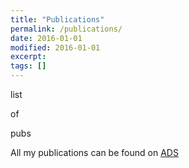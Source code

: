 ```yaml
---
title: "Publications"
permalink: /publications/
date: 2016-01-01
modified: 2016-01-01
excerpt:
tags: []
---
```


list

of 

pubs



All my publications can be found on [ADS](https://ui.adsabs.harvard.edu/search/q=author%3A%22Kimpson%2C%20T%22&sort=date%20desc%2C%20bibcode%20desc&p_=0)

